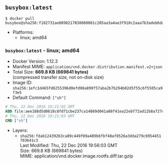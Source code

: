 ## `busybox:latest`

```console
$ docker pull busybox@sha256:f102731ae8898217038060081c205aa3a4ae3f910c2aaa7b3adeb6da9841d963
```

-	Platforms:
	-	linux; amd64

### `busybox:latest` - linux; amd64

-	Docker Version: 1.12.3
-	Manifest MIME: `application/vnd.docker.distribution.manifest.v2+json`
-	Total Size: **669.8 KB (669841 bytes)**  
	(compressed transfer size, not on-disk size)
-	Image ID: `sha256:1efc1d465fd6255396d0efd90a899f57aba2b7b294b02d5f55c6f5505ca9f3e5`
-	Default Command: `["sh"]`

```dockerfile
# Thu, 22 Dec 2016 19:21:02 GMT
ADD file:aee188d5d0618c8fd71cbe237ca14869d041a08f41ea22ebf72ad12b8a727c0b in / 
# Thu, 22 Dec 2016 19:21:03 GMT
CMD ["sh"]
```

-	Layers:
	-	`sha256:fdab12439263ca89c449f09a489b6fbf40af8526a3dda279c8954451703641c3`  
		Last Modified: Thu, 22 Dec 2016 19:56:03 GMT  
		Size: 669.8 KB (669841 bytes)  
		MIME: application/vnd.docker.image.rootfs.diff.tar.gzip
